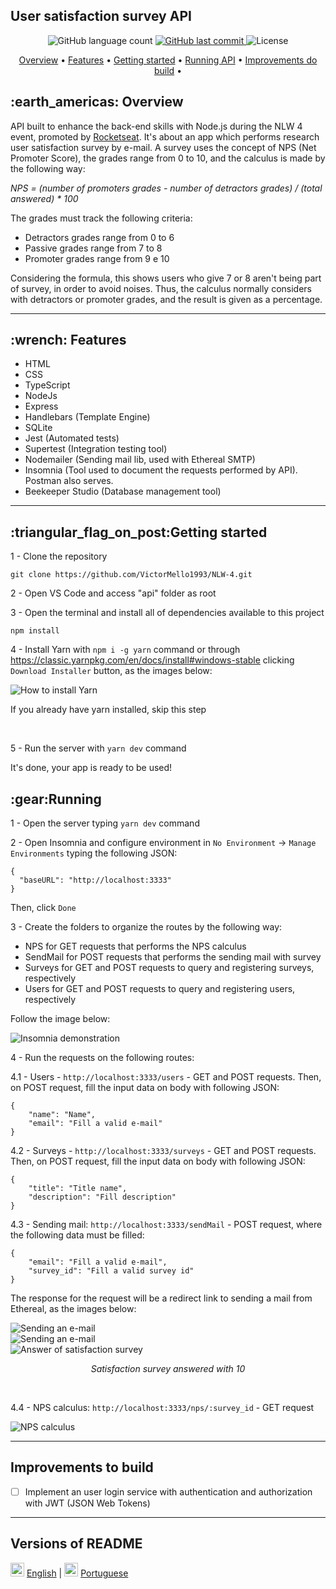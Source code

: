 <h2>User satisfaction survey API</h2>

<p align="center">
  <img alt="GitHub language count" src="https://img.shields.io/github/languages/count/VictorMello1993/NLW-4?color=FF0000">
  
  <a href="https://github.com/VictorMello1993/FlappyBird/commits/master">
    <img alt="GitHub last commit" src="https://img.shields.io/github/last-commit/VictorMello1993/NLW-4?color=D3D3D3">
  </a> 
  
  <img alt="License" src="https://img.shields.io/badge/license-MIT-brightgreen">
   <a href="https://github.com/VictorMello1993/NLW-4/stargazers"></a>
</p>


<p align="center">
  <a href="#earth_americas-overview">Overview</a> •
  <a href="#wrench-features">Features</a> •
  <a href="#triangular_flag_on_postcomeçando">Getting started</a> •  
  <a href="#gearexecutando-a-api">Running API</a> •  
  <a href="#melhorias-a-implementar">Improvements do build</a> •  
</p>

<h2>:earth_americas: Overview</h2>
<p> API built to enhance the back-end skills with Node.js during the NLW 4 event, promoted by <a href="https://rocketseat.com.br/">Rocketseat</a>. It's about an app which performs research user satisfaction survey by e-mail. 
A survey uses the concept of NPS (Net Promoter Score), the grades range from 0 to 10, and the calculus is made by the following way:</p>
  
<i>NPS = (number of promoters grades - number of detractors grades) / (total answered) * 100</i>
  
  The grades must track the following criteria:
  <ul>
    <li>Detractors grades range from 0 to 6</li>
    <li>Passive grades range from 7 to 8</li>
    <li>Promoter grades range from 9 e 10</li>
 </ul>
 
 Considering the formula, this shows users who give 7 or 8 aren't being part of survey, in order to avoid noises. Thus, the calculus normally considers with detractors or promoter grades, and the result is given as a percentage.
 
 ---
 
 <h2>:wrench: Features</h2>
<ul>
  <li>HTML</li>
  <li>CSS</li>
  <li>TypeScript</li>
  <li>NodeJs</li>
  <li>Express</li>
  <li>Handlebars (Template Engine)</li>
  <li>SQLite</li>  
  <li>Jest (Automated tests)</li>
  <li>Supertest (Integration testing tool)</li>
  <li>Nodemailer (Sending mail lib, used with Ethereal SMTP)</li>
  <li>Insomnia (Tool used to document the requests performed by API). Postman also serves.</li>
  <li>Beekeeper Studio (Database management tool)</li>
</ul>

---

<h2>:triangular_flag_on_post:Getting started</h2>


1 - Clone the repository
```
git clone https://github.com/VictorMello1993/NLW-4.git
```
2 - Open VS Code and access "api" folder as root

3 - Open the terminal and install all of dependencies available to this project
```
npm install
```
4 - Install Yarn with ```npm i -g yarn``` command or through https://classic.yarnpkg.com/en/docs/install#windows-stable clicking ```Download Installer``` button, as the images below:

<img alt="How to install Yarn" src="./api/YarnInstall.png"/>

If you already have yarn installed, skip this step

<br/>

5 - Run the server with ```yarn dev``` command

It's done, your app is ready to be used!

<h2>:gear:Running</h2>

1 - Open the server typing ```yarn dev``` command

2 - Open Insomnia and configure environment in ```No Environment``` -> ```Manage Environments``` typing the following JSON:
```
{
  "baseURL": "http://localhost:3333"
}
```

Then, click  ```Done```

3 - Create the folders to organize the routes by the following way: 

<ul>
  <li>NPS for GET requests that performs the NPS calculus</li>  
  <li>SendMail for POST requests that performs the sending mail with survey</li>
  <li>Surveys for GET and POST requests to query and registering surveys, respectively</li>
  <li>Users for GET and POST requests to query and registering users, respectively</li>
</ul>

Follow the image below:

<img src="./api/Insomnia.png" alt="Insomnia demonstration"/>

4 - Run the requests on the following routes:

  4.1 - Users - ```http://localhost:3333/users``` - GET and POST requests. Then, on POST request, fill the input data on body with following JSON:

```
{
	"name": "Name",
	"email": "Fill a valid e-mail"
}
```

  4.2 - Surveys - ```http://localhost:3333/surveys```  - GET and POST requests. Then, on POST request, fill the input data on body with following JSON:
  
```
{
	"title": "Title name",
	"description": "Fill description"
}

```
  4.3 - Sending mail: ```http://localhost:3333/sendMail``` - POST request, where the following data must be filled:
  
```
{
	"email": "Fill a valid e-mail",
	"survey_id": "Fill a valid survey id"
}
```

The response for the request will be a redirect link to sending a mail from Ethereal, as the images below:

<img src="./api/SendMail.png" alt="Sending an e-mail"/>

</br>

<img src="./api/SendMail2.png" alt="Sending an e-mail"/>

</br>

<img src="./api/SurveyUser.png" alt="Answer of satisfaction survey"/>
<p align="center"><i> Satisfaction survey answered with 10</i></p>

</br>

  4.4 - NPS calculus: ```http://localhost:3333/nps/:survey_id``` - GET request

<img src="./api/CalculoNPS.png" alt="NPS calculus"/> 

---

##  Improvements to build
- [ ] Implement an user login service with authentication and authorization with JWT (JSON Web Tokens)

---
## Versions of README
<img src="./api/eua.png" alt="Brazil flag" width="22px"/> <a href="/README-ENUS.md">English</a> | <img src="./api/br.jpg" alt="United States flag" width="22px"/> <a href="/README.md">Portuguese</a>
